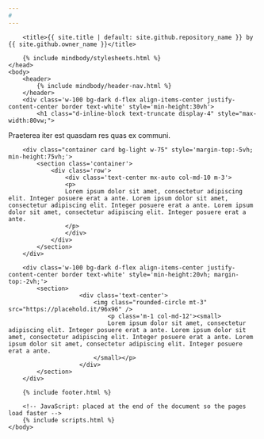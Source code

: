 ```yaml
---
#
---
```

<html>
    <head>
        <meta charset="utf-8">
        <meta http-equiv="x-ua-compatible" content="ie=edge">
        <meta name='viewport' content='width=device-width, initial-scale=1, shrink-to-fit=no'/>
        
        <title>{{ site.title | default: site.github.repository_name }} by {{ site.github.owner_name }}</title>

        {% include mindbody/stylesheets.html %}
    </head>
    <body>
        <header>
            {% include mindbody/header-nav.html %}
        </header>
        <div class='w-100 bg-dark d-flex align-items-center justify-content-center border text-white' style='min-height:30vh'> 
            <h1 class="d-inline-block text-truncate display-4" style="max-width:80vw;">
  Praeterea iter est quasdam res quas ex communi.</h1>
        </div>

        <div class="container card bg-light w-75" style='margin-top:-5vh; min-height:75vh;'>
            <section class='container'>
                <div class='row'>
                    <div class='text-center mx-auto col-md-10 m-3'>
                    <p>
                    Lorem ipsum dolor sit amet, consectetur adipiscing elit. Integer posuere erat a ante. Lorem ipsum dolor sit amet, consectetur adipiscing elit. Integer posuere erat a ante. Lorem ipsum dolor sit amet, consectetur adipiscing elit. Integer posuere erat a ante.
                    </p>
                    </div>
                </div>
            </section>
        </div>

        <div class='w-100 bg-dark d-flex align-items-center justify-content-center border text-white' style='min-height:20vh; margin-top:-2vh;'>
            <section>
                        <div class='text-center'>
                            <img class="rounded-circle mt-3" src="https://placehold.it/96x96" />
                                <p class='m-1 col-md-12'><small>
                                Lorem ipsum dolor sit amet, consectetur adipiscing elit. Integer posuere erat a ante. Lorem ipsum dolor sit amet, consectetur adipiscing elit. Integer posuere erat a ante. Lorem ipsum dolor sit amet, consectetur adipiscing elit. Integer posuere erat a ante.
                            </small></p>
                        </div>
            </section>
        </div>

        {% include footer.html %}

        <!-- JavaScript: placed at the end of the document so the pages load faster -->
        {% include scripts.html %}
    </body>
</html>